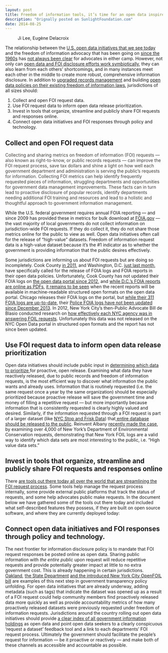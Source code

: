 ```yaml
---
layout: post
title: Freedom of information tools, it’s time for an open data inspired upgrade
description: "Orignally posted on SunlightFoundation.com"
date: 2014-08-25
---
```

<figure class="full-width"><img src="http://sunlightf.wpengine.com/wp-content/uploads/2014/08/Liberty-800.jpg" alt="" /><figcaption>Ji Lee, Eugène Delacroix</figcaption></figure>
<p>The relationship between the <a href="http://sunlightfoundation.com/policy/opendatamap/">U.S. open data initiatives that we see today</a> and the freedom of information advocacy that has been going on <a href="http://www.rcfp.org/open-government-guide">since the 1960s</a> has <a href="http://sunlightfoundation.com/blog/2014/07/01/when-open-data-isnt-enough/">not always been clear</a> for advocates in either camp. However, not only can <a href="http://sunlightfoundation.com/blog/2014/07/01/when-open-data-isnt-enough/">open data and FOI disclosure efforts work symbiotically</a>, they can also learn from each others’ shortcomings, and in many instances meet each other in the middle to create more robust, comprehensive information disclosure. In addition to <a href="http://sunlightfoundation.com/blog/tag/records-management/">upgraded records management</a> and building <a href="http://sunlightfoundation.com/opendataguidelines/#build-on-precedent">open data policies on their existing freedom of information laws</a>, jurisdictions of all sizes should:</p>
<ol>
<li>Collect and open FOI request data.</li>
<li>Use FOI request data to inform open data release prioritization.</li>
<li>Invest in tools that organize, streamline and publicly share FOI requests and responses online.</li>
<li>Connect open data initiatives and FOI responses through policy and technology.</li>
</ol>
<h2>Collect and open FOI request data</h2>
<p style="color: #413e3c;">Collecting and sharing metrics on freedom of information (FOI) requests — also known as right-to-know, or public records requests — can improve the FOI request process, save tax dollars and shine a light on how well each government department and administration is serving the public’s requests for information. Collecting FOI metrics can help identify frequently requested pieces of information, struggling departments and opportunities for government data management improvements. These facts can in turn lead to proactive disclosure of popular records, identify departments needing additional FOI training and resources and lead to a holistic and thoughtful approach to government information management.</p>
<p>While the U.S. federal government requires annual FOIA reporting — and since 2009 has provided these in metrics for bulk download at <a href="http://www.foia.gov/">FOIA.gov</a> — the vast majority of local governments do not collect information on jurisdiction-wide FOI requests. If they do collect it, they do not share those metrics online for the public to view as well. Open data initiatives often call for the release of “high-value” datasets. Freedom of information request data is a high-value dataset because it&#8217;s the #1 indicator as to whether the government is providing information that the public desires effectively.</p>
<p>Some jurisdictions are informing us about FOI requests but are doing so incompletely. Cook County <a href="http://news.genius.com/Cook-county-cook-county-open-government-ordinance-annotated">in 2011</a>, and Washington, D.C. <a href="http://dc.gov/page/transparency-open-government-and-open-data-directive">just last month</a>, have specifically called for the release of FOIA logs and FOIA reports in their open data policies. Unfortunately, Cook County has not updated their FOIA logs on <a href="https://datacatalog.cookcountyil.gov/Finance-Administration/Freedom-Of-Information-Act-FOIA-Log-Office-of-the-/3far-66rz">the open data portal since 2012</a>, and <a href="http://os.dc.gov/page/annual-reports">while D.C.&#8217;s FOIA reports are online as PDFs</a>, <a href="https://twitter.com/internetrebecca/status/501399112563294208">it remains to be seen</a> when the recent reports will be available in machine-readable structured open formats on the open data portal. Chicago releases their FOIA logs on the portal, but <a href="https://data.cityofchicago.org/FOIA/FOIA-Request-Log-311/j2p9-gdf5">while their 311 FOIA logs are up-to-date</a>, their <a href="https://data.cityofchicago.org/FOIA/FOIA-Request-Log-Police/wjkc-agnm">Police FOIA logs have not been updated since December 2013</a>. In 2012, New York City&#8217;s then-Public Advocate Bill de Blasio conducted research on <a href="http://archive.advocate.nyc.gov/foil/report">how effectively each NYC agency was in answering FOIL requests</a>. Unfortunately this data was not released on the NYC Open Data portal in structured open formats and the report has not since been updated.</p>
<h2>Use FOI request data to inform open data release prioritization</h2>
<p>Open data initiatives should include public input in <a href="http://sunlightfoundation.com/opendataguidelines/#prioritization">determining which data to prioritize </a>for proactive, open release. Examining what data they have reactively released, due to public records and freedom of information requests, is the most efficient way to discover what information the public wants and already uses. Information that is routinely requested (i.e. the same request once a year by the same organization) should be especially prioritized because proactive release will save the government time and money of filling a repetitive request — but more importantly because information that is consistently requested is clearly highly valued and desired. Similarly, if the information requested through a FOI request is part of a larger dataset (like <a href="http://www.nyclu.org/content/stop-and-frisk-data">NYC Stop and Frisk Data</a>) that<a href="http://www.nyc.gov/html/nypd/html/analysis_and_planning/stop_question_and_frisk_report.shtml"> entire database should be released to the public</a>. Reinvent Albany <a href="http://reinventalbany.org/2014/08/using-foil-logs-to-guide-the-publication-of-open-data/">recently made the case</a>, by examining over 4,000 of New York&#8217;s Department of Environmental Conservation requests, demonstrating that New York FOIL logs are a valid way to identify which data sets are most interesting to the public, i.e. “High value data sets.” </p>
<h2>Invest in tools that organize, streamline and publicly share FOI requests and responses online</h2>
<p>There <a href="https://docs.google.com/a/sunlightfoundation.com/document/d/1DzKqv2WddoeoqvK6KPnQ56Rin24ik8BhG8IX1qEADYQ/edit#heading=h.v9gmjosbaibj">are tools out there today all over the world that are streamlining the FOI request process</a>. Some tools help manage the request process internally, some provide external public platforms that track the status of requests, and some help advocates public make requests. In the document below we have gathered some of the tools out there today and included what self-described features they possess, if they are built on open source software, and where they are currently deployed today:</p>
<p><script src="https://gist.github.com/rebeccawilliams/56a27247969b6b5bf869c07d944e1cac.js"></script></p>
<h2>Connect open data initiatives and FOI responses through policy and technology.</h2>
<p>The next frontier for information disclosure policy is to mandate that FOI request responses be posted online as open data. Sharing public information with <em>the entire public</em> upon request will reduce repetitive requests and provide potentially greater impact at little to no extra government cost. This is already happening in certain jurisdictions. <a href="http://records.oaklandnet.com/requests?closed=false&amp;sort_column=id&amp;sort_direction=desc&amp;min_request_date=&amp;max_request_date=&amp;department=&amp;page_number=1&amp;search_term=">Oakland</a>, <a href="http://foia.state.gov/Search/Search.aspx">the State Department</a> <a href="http://www.capitalnewyork.com/article/media/2014/05/8545348/city-council-hear-open-foil-bill">and the introduced New York City OpenFOIL bill</a> are examples of this next step in government transparency policy unfolding. For open data initiatives that are  already underway, adding metadata (such as tags) that indicate the dataset was opened up as a result of a FOI request could help community members find proactively released data more quickly as well as provide accountability metrics of how many proactively released datasets were previously requested under freedom of information requests. Jurisdictions around the country rolling out open data initiatives should provide <a href="http://sunlightfoundation.com/opendataguidelines/#lists-of-holdings">a clear index of all government information holdings</a> as open data and point open data seekers to a clearly conspicuous &#8216;request a dataset&#8217; feedback tool and a link to each departments&#8217; FOI request process. Ultimately the government should facilitate the people&#8217;s request for information — be it proactive or reactively — and make both of these channels as accessible and accountable as possible.</p>
